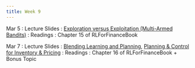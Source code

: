 ```yaml
---
title: Week 9
---
```


Mar 5
: Lecture Slides
  : [	Exploration versus Exploitation (Multi-Armed Bandits)](https://github.com/coverdrive/technical-documents/blob/master/finance/cme241/Tour-Bandits.pdf)
: Readings
  : Chapter 15 of RLForFinanceBook	

Mar 7
: Lecture Slides
  : [Blending Learning and Planning](https://github.com/coverdrive/technical-documents/blob/master/finance/cme241/Tour-LearningPlanning.pdf), 
    [Planning & Control for Inventory & Pricing](https://github.com/coverdrive/technical-documents/blob/master/supply_chain/RetailAI.pdf)
: Readings
  : Chapter 16 of RLForFinanceBook + Bonus Topic	

